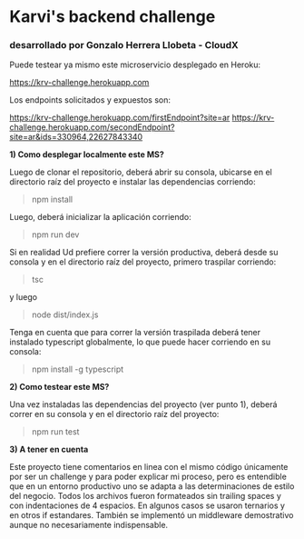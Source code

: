 # Karvi's backend challenge
### desarrollado por Gonzalo Herrera Llobeta - CloudX

Puede testear ya mismo este microservicio desplegado en Heroku:

https://krv-challenge.herokuapp.com

Los endpoints solicitados y expuestos son:

https://krv-challenge.herokuapp.com/firstEndpoint?site=ar
https://krv-challenge.herokuapp.com/secondEndpoint?site=ar&ids=330964,22627843340

**1) Como desplegar localmente este MS?**

Luego de clonar el repositorio, deberá abrir su consola, ubicarse en el directorio raíz del proyecto e instalar las dependencias corriendo: 
> npm install

Luego, deberá inicializar la aplicación corriendo:
> npm run dev

Si en realidad Ud prefiere correr la versión productiva, deberá desde su consola y en el directorio raíz del proyecto, primero traspilar corriendo:
> tsc

y luego
> node dist/index.js

Tenga en cuenta que para correr la versión traspilada deberá tener instalado typescript globalmente, lo que puede hacer corriendo en su consola:
> npm install -g typescript 

**2) Como testear este MS?**

Una vez instaladas las dependencias del proyecto (ver punto 1), deberá correr en su consola y en el directorio raíz del proyecto:
> npm run test

**3) A tener en cuenta**

Este proyecto tiene comentarios en linea con el mismo código únicamente por ser un challenge y para poder explicar mi proceso, pero es entendible que en un entorno productivo uno se adapta a las determinaciones de estilo del negocio.
Todos los archivos fueron formateados sin trailing spaces y con indentaciones de 4 espacios.
En algunos casos se usaron ternarios y en otros if estandares.
También se implementó un middleware demostrativo aunque no necesariamente indispensable.

